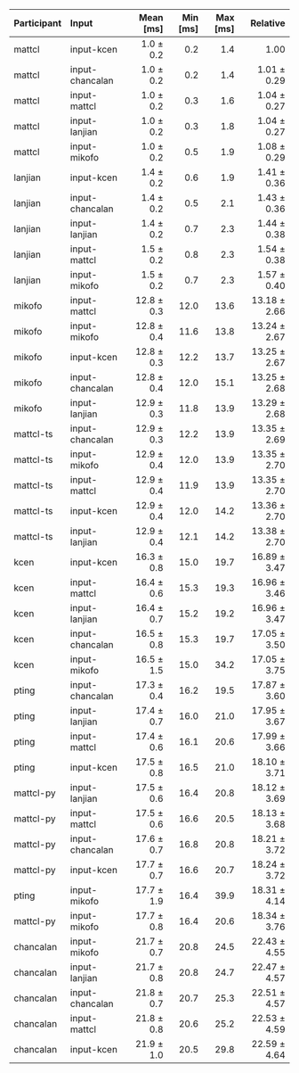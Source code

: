 | Participant | Input | Mean [ms] | Min [ms] | Max [ms] | Relative |
|:---|:---|---:|---:|---:|---:|
| mattcl | input-kcen | 1.0 ± 0.2 | 0.2 | 1.4 | 1.00 |
| mattcl | input-chancalan | 1.0 ± 0.2 | 0.2 | 1.4 | 1.01 ± 0.29 |
| mattcl | input-mattcl | 1.0 ± 0.2 | 0.3 | 1.6 | 1.04 ± 0.27 |
| mattcl | input-lanjian | 1.0 ± 0.2 | 0.3 | 1.8 | 1.04 ± 0.27 |
| mattcl | input-mikofo | 1.0 ± 0.2 | 0.5 | 1.9 | 1.08 ± 0.29 |
| lanjian | input-kcen | 1.4 ± 0.2 | 0.6 | 1.9 | 1.41 ± 0.36 |
| lanjian | input-chancalan | 1.4 ± 0.2 | 0.5 | 2.1 | 1.43 ± 0.36 |
| lanjian | input-lanjian | 1.4 ± 0.2 | 0.7 | 2.3 | 1.44 ± 0.38 |
| lanjian | input-mattcl | 1.5 ± 0.2 | 0.8 | 2.3 | 1.54 ± 0.38 |
| lanjian | input-mikofo | 1.5 ± 0.2 | 0.7 | 2.3 | 1.57 ± 0.40 |
| mikofo | input-mattcl | 12.8 ± 0.3 | 12.0 | 13.6 | 13.18 ± 2.66 |
| mikofo | input-mikofo | 12.8 ± 0.4 | 11.6 | 13.8 | 13.24 ± 2.67 |
| mikofo | input-kcen | 12.8 ± 0.3 | 12.2 | 13.7 | 13.25 ± 2.67 |
| mikofo | input-chancalan | 12.8 ± 0.4 | 12.0 | 15.1 | 13.25 ± 2.68 |
| mikofo | input-lanjian | 12.9 ± 0.3 | 11.8 | 13.9 | 13.29 ± 2.68 |
| mattcl-ts | input-chancalan | 12.9 ± 0.3 | 12.2 | 13.9 | 13.35 ± 2.69 |
| mattcl-ts | input-mikofo | 12.9 ± 0.4 | 12.0 | 13.9 | 13.35 ± 2.70 |
| mattcl-ts | input-mattcl | 12.9 ± 0.4 | 11.9 | 13.9 | 13.35 ± 2.70 |
| mattcl-ts | input-kcen | 12.9 ± 0.4 | 12.0 | 14.2 | 13.36 ± 2.70 |
| mattcl-ts | input-lanjian | 12.9 ± 0.4 | 12.1 | 14.2 | 13.38 ± 2.70 |
| kcen | input-kcen | 16.3 ± 0.8 | 15.0 | 19.7 | 16.89 ± 3.47 |
| kcen | input-mattcl | 16.4 ± 0.6 | 15.3 | 19.3 | 16.96 ± 3.46 |
| kcen | input-lanjian | 16.4 ± 0.7 | 15.2 | 19.2 | 16.96 ± 3.47 |
| kcen | input-chancalan | 16.5 ± 0.8 | 15.3 | 19.7 | 17.05 ± 3.50 |
| kcen | input-mikofo | 16.5 ± 1.5 | 15.0 | 34.2 | 17.05 ± 3.75 |
| pting | input-chancalan | 17.3 ± 0.4 | 16.2 | 19.5 | 17.87 ± 3.60 |
| pting | input-lanjian | 17.4 ± 0.7 | 16.0 | 21.0 | 17.95 ± 3.67 |
| pting | input-mattcl | 17.4 ± 0.6 | 16.1 | 20.6 | 17.99 ± 3.66 |
| pting | input-kcen | 17.5 ± 0.8 | 16.5 | 21.0 | 18.10 ± 3.71 |
| mattcl-py | input-lanjian | 17.5 ± 0.6 | 16.4 | 20.8 | 18.12 ± 3.69 |
| mattcl-py | input-mattcl | 17.5 ± 0.6 | 16.6 | 20.5 | 18.13 ± 3.68 |
| mattcl-py | input-chancalan | 17.6 ± 0.7 | 16.8 | 20.8 | 18.21 ± 3.72 |
| mattcl-py | input-kcen | 17.7 ± 0.7 | 16.6 | 20.7 | 18.24 ± 3.72 |
| pting | input-mikofo | 17.7 ± 1.9 | 16.4 | 39.9 | 18.31 ± 4.14 |
| mattcl-py | input-mikofo | 17.7 ± 0.8 | 16.4 | 20.6 | 18.34 ± 3.76 |
| chancalan | input-mikofo | 21.7 ± 0.7 | 20.8 | 24.5 | 22.43 ± 4.55 |
| chancalan | input-lanjian | 21.7 ± 0.8 | 20.8 | 24.7 | 22.47 ± 4.57 |
| chancalan | input-chancalan | 21.8 ± 0.7 | 20.7 | 25.3 | 22.51 ± 4.57 |
| chancalan | input-mattcl | 21.8 ± 0.8 | 20.6 | 25.2 | 22.53 ± 4.59 |
| chancalan | input-kcen | 21.9 ± 1.0 | 20.5 | 29.8 | 22.59 ± 4.64 |

